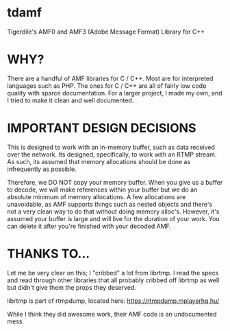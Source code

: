 # tdamf
Tigerdile's AMF0 and AMF3 (Adobe Message Format) Library for C++

# WHY?
There are a handful of AMF libraries for C / C++.  Most are for interpreted languages such as PHP.  The ones for C / C++ are all of fairly low code quality with sparce documentation.  For a larger project, I made my own, and I tried to make it clean and well documented.

# IMPORTANT DESIGN DECISIONS
This is designed to work with an in-memory buffer, such as data received over the network.  Its designed, specifically, to work with an RTMP stream.  As such, its assumed that memory allocations should be done as infrequently as possible.

Therefore, we DO NOT copy your memory buffer.  When you give us a buffer to decode, we will make references within your buffer but we do an absolute minimum of memory allocations.  A few allocations are unavoidable, as AMF supports things such as nested objects and there's not a very clean way to do that without doing memory alloc's.  However, it's assumed your buffer is large and will live for the duration of your work.  You can delete it after you're finished with your decoded AMF.

# THANKS TO...
Let me be very clear on this; I "cribbed" a lot from librtmp.  I read the specs and read through other libraries that all probably cribbed off librtmp as well but didn't give them the props they deserved.

librtmp is part of rtmpdump, located here: https://rtmpdump.mplayerhq.hu/

While I think they did awesome work, their AMF code is an undocumented mess.

